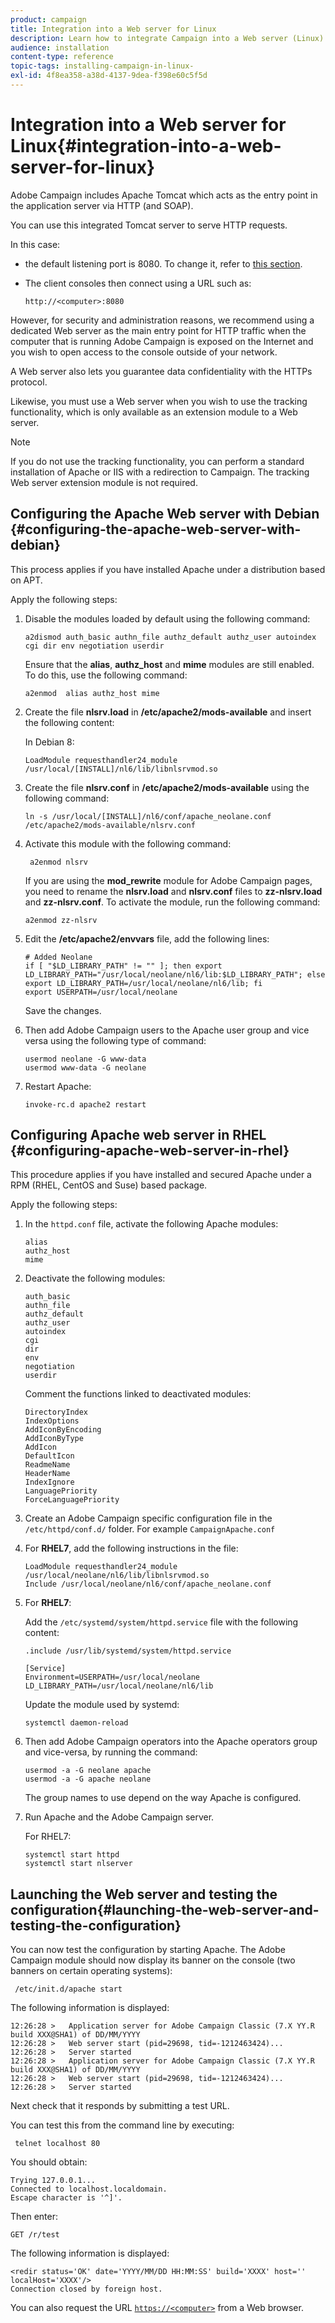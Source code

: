 ```yaml
---
product: campaign
title: Integration into a Web server for Linux
description: Learn how to integrate Campaign into a Web server (Linux)
audience: installation
content-type: reference
topic-tags: installing-campaign-in-linux-
exl-id: 4f8ea358-a38d-4137-9dea-f398e60c5f5d
---
```

# Integration into a Web server for Linux{#integration-into-a-web-server-for-linux}

Adobe Campaign includes Apache Tomcat which acts as the entry point in the application server via HTTP (and SOAP).

You can use this integrated Tomcat server to serve HTTP requests.

In this case:

* the default listening port is 8080. To change it, refer to [this section](configure-tomcat.md).
* The client consoles then connect using a URL such as:

  ```
  http://<computer>:8080
  ```

However, for security and administration reasons, we recommend using a dedicated Web server as the main entry point for HTTP traffic when the computer that is running Adobe Campaign is exposed on the Internet and you wish to open access to the console outside of your network.

A Web server also lets you guarantee data confidentiality with the HTTPs protocol.

Likewise, you must use a Web server when you wish to use the tracking functionality, which is only available as an extension module to a Web server.

>[!NOTE]
>
>If you do not use the tracking functionality, you can perform a standard installation of Apache or IIS with a redirection to Campaign. The tracking Web server extension module is not required.

## Configuring the Apache Web server with Debian {#configuring-the-apache-web-server-with-debian}

This process applies if you have installed Apache under a distribution based on APT.

Apply the following steps:

1. Disable the modules loaded by default using the following command:

   ```
   a2dismod auth_basic authn_file authz_default authz_user autoindex cgi dir env negotiation userdir
   ```

   Ensure that the **alias**, **authz_host** and **mime** modules are still enabled. To do this, use the following command:

   ```
   a2enmod  alias authz_host mime
   ```

1. Create the file **nlsrv.load** in **/etc/apache2/mods-available** and insert the following content:

   In Debian 8:

   ```
   LoadModule requesthandler24_module /usr/local/[INSTALL]/nl6/lib/libnlsrvmod.so
   ```

1. Create the file **nlsrv.conf** in **/etc/apache2/mods-available** using the following command:

   ```
   ln -s /usr/local/[INSTALL]/nl6/conf/apache_neolane.conf /etc/apache2/mods-available/nlsrv.conf
   ```

1. Activate this module with the following command:

   ```
    a2enmod nlsrv
   ```

   If you are using the **mod_rewrite** module for Adobe Campaign pages, you need to rename the **nlsrv.load** and **nlsrv.conf** files to **zz-nlsrv.load** and **zz-nlsrv.conf**. To activate the module, run the following command:

   ```
   a2enmod zz-nlsrv
   ```

1. Edit the **/etc/apache2/envvars** file, add the following lines:

   ```
   # Added Neolane
   if [ "$LD_LIBRARY_PATH" != "" ]; then export LD_LIBRARY_PATH="/usr/local/neolane/nl6/lib:$LD_LIBRARY_PATH"; else export LD_LIBRARY_PATH=/usr/local/neolane/nl6/lib; fi
   export USERPATH=/usr/local/neolane
   ```

   Save the changes.

1. Then add Adobe Campaign users to the Apache user group and vice versa using the following type of command:

    ```
    usermod neolane -G www-data
    usermod www-data -G neolane
    ```

1. Restart Apache:

    ```
    invoke-rc.d apache2 restart
    ```

## Configuring Apache web server in RHEL {#configuring-apache-web-server-in-rhel}

This procedure applies if you have installed and secured Apache under a RPM (RHEL, CentOS and Suse) based package.

Apply the following steps:

1. In the `httpd.conf` file, activate the following Apache modules:

    ```
    alias
    authz_host
    mime
    ```

1. Deactivate the following modules:

    ```
    auth_basic
    authn_file
    authz_default
    authz_user
    autoindex
    cgi
    dir
    env
    negotiation
    userdir
    ```

   Comment the functions linked to deactivated modules:

    ```
    DirectoryIndex
    IndexOptions    
    AddIconByEncoding    
    AddIconByType    
    AddIcon    
    DefaultIcon    
    ReadmeName    
    HeaderName    
    IndexIgnore    
    LanguagePriority    
    ForceLanguagePriority
    ```

1. Create an Adobe Campaign specific configuration file in the `/etc/httpd/conf.d/` folder. For example `CampaignApache.conf`

1. For **RHEL7**, add the following instructions in the file:

    ```
    LoadModule requesthandler24_module /usr/local/neolane/nl6/lib/libnlsrvmod.so
    Include /usr/local/neolane/nl6/conf/apache_neolane.conf
    ```

1. For **RHEL7**:

   Add the `/etc/systemd/system/httpd.service` file with the following content:

    ```
    .include /usr/lib/systemd/system/httpd.service
    
    [Service]
    Environment=USERPATH=/usr/local/neolane LD_LIBRARY_PATH=/usr/local/neolane/nl6/lib
    ```

   Update the module used by systemd:

    ```
    systemctl daemon-reload
    ```

1. Then add Adobe Campaign operators into the Apache operators group and vice-versa, by running the command:

    ```
    usermod -a -G neolane apache
    usermod -a -G apache neolane
    ```

   The group names to use depend on the way Apache is configured.

1. Run Apache and the Adobe Campaign server.

   For RHEL7:

    ```
    systemctl start httpd
    systemctl start nlserver
    ```

## Launching the Web server and testing the configuration{#launching-the-web-server-and-testing-the-configuration}

You can now test the configuration by starting Apache. The Adobe Campaign module should now display its banner on the console (two banners on certain operating systems):

```
 /etc/init.d/apache start
```

The following information is displayed:

```
12:26:28 >   Application server for Adobe Campaign Classic (7.X YY.R build XXX@SHA1) of DD/MM/YYYY
12:26:28 >   Web server start (pid=29698, tid=-1212463424)...
12:26:28 >   Server started
12:26:28 >   Application server for Adobe Campaign Classic (7.X YY.R build XXX@SHA1) of DD/MM/YYYY
12:26:28 >   Web server start (pid=29698, tid=-1212463424)...
12:26:28 >   Server started
```

Next check that it responds by submitting a test URL.

You can test this from the command line by executing:

```
 telnet localhost 80  
```

You should obtain:

```
Trying 127.0.0.1...
Connected to localhost.localdomain.
Escape character is '^]'.
```

Then enter:

```
GET /r/test
```

The following information is displayed:

```
<redir status='OK' date='YYYY/MM/DD HH:MM:SS' build='XXXX' host='' localHost='XXXX'/>
Connection closed by foreign host.
```

You can also request the URL [`https://<computer>`](https://myserver.adobe.com/r/test) from a Web browser.
